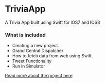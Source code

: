 TriviaApp
=========

A Trivia App built using Swift for IOS7 and IOS8 

### What is included

   * Creating a new project.
   * Grand Central Dispatcher
   * How to fetch data from web using Swift.
   * Tweet Functionality
   * Run in Simulator

[Read more about the project here](http://shrikar.com/blog/2014/09/30/how-to-build-a-trivia-app-using-swift-programming-language/)
